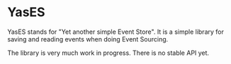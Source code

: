 # YasES

YasES stands for "Yet another simple Event Store". It is a simple library for saving and reading events when doing Event Sourcing. 

The library is very much work in progress. There is no stable API yet.
